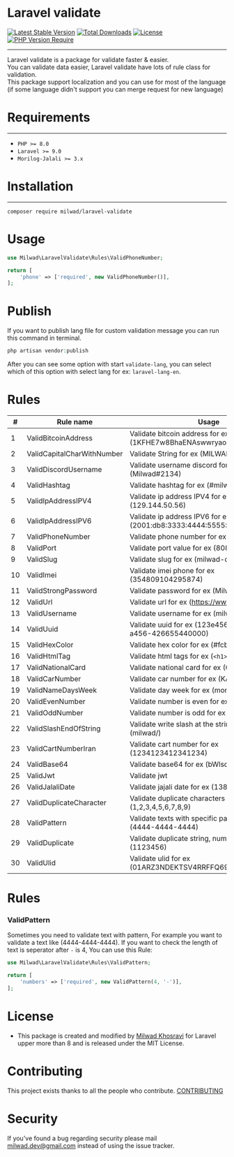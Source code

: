 # Laravel validate
[![Latest Stable Version](http://poser.pugx.org/milwad/laravel-validate/v)](https://packagist.org/packages/milwad/laravel-validate)
[![Total Downloads](http://poser.pugx.org/milwad/laravel-validate/downloads)](https://packagist.org/packages/milwad/laravel-validate)
[![License](http://poser.pugx.org/milwad/laravel-validate/license)](https://packagist.org/packages/milwad/laravel-validate)
[![PHP Version Require](http://poser.pugx.org/milwad/laravel-validate/require/php-7.3)](https://packagist.org/packages/milwad/laravel-validate)

***
Laravel validate is a package for validate faster & easier. <br>
You can validate data easier, Laravel validate have lots of rule class for validation. <br>
This package support localization and you can use for most of the language (if some language didn't support you can merge request for new language)

# Requirements
***
- ```PHP >= 8.0```
- ```Laravel >= 9.0```
- ```Morilog-Jalali >= 3.x```

# Installation
***
```
composer require milwad/laravel-validate
```

# Usage
```php
use Milwad\LaravelValidate\Rules\ValidPhoneNumber;

return [
    'phone' => ['required', new ValidPhoneNumber()],
];
```

# Publish
If you want to publish lang file for custom validation message you can run this command in terminal.
```php
php artisan vendor:publish
```
After you can see some option with start ```validate-lang```, you can select which of this option with select lang for ex: ```laravel-lang-en```.

# Rules
| #   | Rule name                  | Usage                                                                    |
|-----|----------------------------|--------------------------------------------------------------------------|
| 1   | ValidBitcoinAddress        | Validate bitcoin address for ex (1KFHE7w8BhaENAswwryaoccDb6qcT6DbYY)     |
| 2   | ValidCapitalCharWithNumber | Validate String for ex (MILWAD-84)                                       |
| 3   | ValidDiscordUsername       | Validate username discord for ex (Milwad#2134)                           |
| 4   | ValidHashtag               | Validate hashtag for ex (#milwad)                                        |
| 5   | ValidIpAddressIPV4         | Validate ip address IPV4 for ex (129.144.50.56)                          |
| 6   | ValidIpAddressIPV6         | Validate ip address IPV6 for ex (2001:db8:3333:4444:5555:6666:7777:8888) |
| 7   | ValidPhoneNumber           | Validate phone number for ex (09366000000)                               |
| 8   | ValidPort                  | Validate port value for ex (8080)                                        |
| 9   | ValidSlug                  | Validate slug for ex (milwad-dev)                                        |
| 10  | ValidImei                  | Validate imei phone for ex (354809104295874)                             |
| 11  | ValidStrongPassword        | Validate password for ex (Milwad123!)                                    |
| 12  | ValidUrl                   | Validate url for ex (https://www.google.com)                             |
| 13  | ValidUsername              | Validate username for ex (milwad)                                        |
| 14  | ValidUuid                  | Validate uuid for ex (123e4567-e89b-12d3-a456-426655440000)              |
| 15  | ValidHexColor              | Validate hex color for ex (#fcba03)                                      |
| 16  | ValidHtmlTag               | Validate html tags for ex (``<h1></h1>``)                                |
| 17  | ValidNationalCard          | Validate national card for ex (015016437)                                |
| 18  | ValidCarNumber             | Validate car number for ex (KA01AB1234)                                  |
| 19  | ValidNameDaysWeek          | Validate day week for ex (monday)                                        |
| 20  | ValidEvenNumber            | Validate number is even for ex (1024)                                    |
| 21  | ValidOddNumber             | Validate number is odd for ex (4321)                                     |
| 22  | ValidSlashEndOfString      | Validate write slash at the string for ex (milwad/)                      |
| 23  | ValidCartNumberIran        | Validate cart number for ex (1234123412341234)                           |
| 24  | ValidBase64                | Validate base64 for ex (bWlsd2Fk)                                        |
| 25  | ValidJwt                   | Validate jwt                                                             |
| 26  | ValidJalaliDate            | Validate jajali date for ex (1384/8/25)                                  |
| 27  | ValidDuplicateCharacter    | Validate duplicate characters for ex (1,2,3,4,5,6,7,8,9)                 |
| 28  | ValidPattern               | Validate texts with specific pattern 🔥 for ex (4444-4444-4444)          |
| 29  | ValidDuplicate             | Validate duplicate string, numbers for ex (1123456)                      |
| 30  | ValidUlid                  | Validate ulid for ex (01ARZ3NDEKTSV4RRFFQ69G5FAV)                        |

# Rules

### ValidPattern

Sometimes you need to validate text with pattern, For example you want to validate a text like (4444-4444-4444).
If you want to check the length of text is seperator after ```-``` is 4, You can use this Rule:
```php
use Milwad\LaravelValidate\Rules\ValidPattern;

return [
    'numbers' => ['required', new ValidPattern(4, '-')],
];
```


# License
* This package is created and modified by <a href="https://github.com/milwad-dev" target="_blank">Milwad Khosravi</a> for Laravel upper more than 8 and is released under the MIT License.

# Contributing
This project exists thanks to all the people who contribute. [CONTRIBUTING](https://github.com/milwad-dev/laravel-validate/graphs/contributors)

# Security
If you've found a bug regarding security please mail [milwad.dev@gmail.com](mailto:milwad.dev@gmail.com) instead of using the issue tracker.